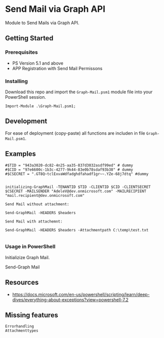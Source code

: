 # Send Mail via Graph API

Module to Send Mails via Graph API.

## Getting Started

### Prerequisites

* PS Version 5.1 and above
* APP Registration with Send Mail Permissons

### Installing

Download this repo and import the `Graph-Mail.psm1` module file into your PowerShell session.

```
Import-Module .\Graph-Mail.psm1;
```

## Development

For ease of deployment (copy-paste) all functions are includen in file `Graph-Mail.psm1`.

## Examples

```
#$TID = "943a3020-dc82-4n25-aa35-837d3032asdf99ed" # dummy
#$CID = "97e6600c-1b3c-4277-9k44-83e0b78sdaf93b38" # dummy
#$CSECRET = ".GT8Q~tclExvaWdfadghdfahadf1gr~~.YZe-68j7dtq" #dummy


initializing-GraphMail -TENANTID $TID -CLIENTID $CID -CLIENTSECRET $CSECRET -MAILSENDER "AdeleV@dev.onmicrosoft.com" -MAILRECIPIENT "mail.recipient@dev.onmicrosoft.com"

Send Mail without attachment:

Send-GraphMail -HEADERS $headers

Send Mail with attachemnt:

Send-GraphMail -HEADERS $headers -Attachmentpath C:\temp\test.txt


```

### Usage in PowerShell

Initializize Graph Mail. 

Send-Graph Mail

## Resources

* https://docs.microsoft.com/en-us/powershell/scripting/learn/deep-dives/everything-about-exceptions?view=powershell-7.2

## Missing features

```
Errorhandling
Attachmenttypes

```

